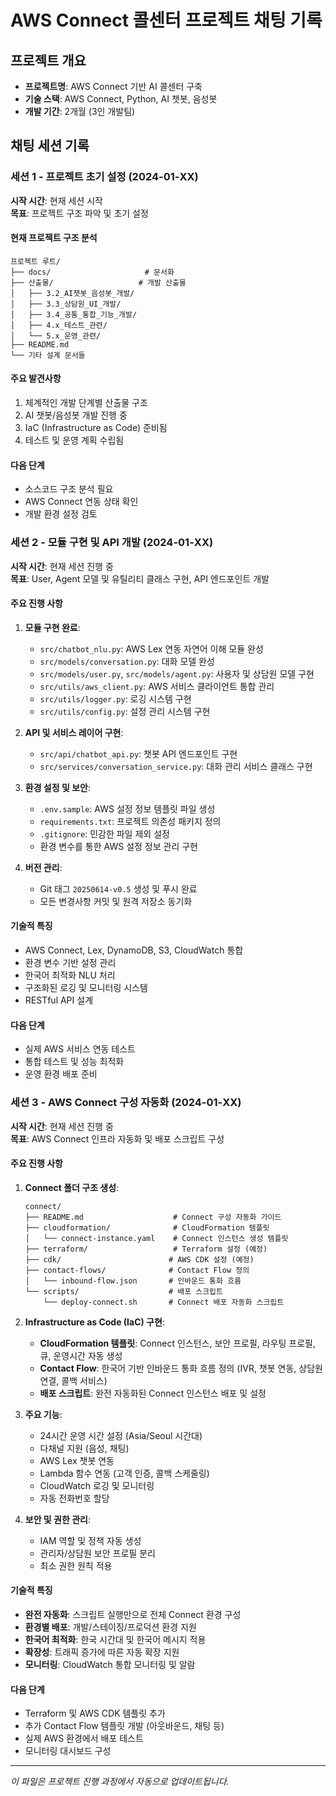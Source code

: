 # AWS Connect 콜센터 프로젝트 채팅 기록

## 프로젝트 개요
- **프로젝트명**: AWS Connect 기반 AI 콜센터 구축
- **기술 스택**: AWS Connect, Python, AI 챗봇, 음성봇
- **개발 기간**: 2개월 (3인 개발팀)

## 채팅 세션 기록

### 세션 1 - 프로젝트 초기 설정 (2024-01-XX)

**시작 시간**: 현재 세션 시작  
**목표**: 프로젝트 구조 파악 및 초기 설정

#### 현재 프로젝트 구조 분석
```
프로젝트 루트/
├── docs/                     # 문서화
├── 산출물/                   # 개발 산출물
│   ├── 3.2_AI챗봇_음성봇_개발/
│   ├── 3.3_상담원_UI_개발/
│   ├── 3.4_공통_통합_기능_개발/
│   ├── 4.x_테스트_관련/
│   └── 5.x_운영_관련/
├── README.md
└── 기타 설계 문서들
```

#### 주요 발견사항
1. 체계적인 개발 단계별 산출물 구조
2. AI 챗봇/음성봇 개발 진행 중
3. IaC (Infrastructure as Code) 준비됨
4. 테스트 및 운영 계획 수립됨

#### 다음 단계
- 소스코드 구조 분석 필요
- AWS Connect 연동 상태 확인
- 개발 환경 설정 검토

### 세션 2 - 모듈 구현 및 API 개발 (2024-01-XX)

**시작 시간**: 현재 세션 진행 중  
**목표**: User, Agent 모델 및 유틸리티 클래스 구현, API 엔드포인트 개발

#### 주요 진행 사항
1. **모듈 구현 완료**:
   - `src/chatbot_nlu.py`: AWS Lex 연동 자연어 이해 모듈 완성
   - `src/models/conversation.py`: 대화 모델 완성
   - `src/models/user.py`, `src/models/agent.py`: 사용자 및 상담원 모델 구현
   - `src/utils/aws_client.py`: AWS 서비스 클라이언트 통합 관리
   - `src/utils/logger.py`: 로깅 시스템 구현
   - `src/utils/config.py`: 설정 관리 시스템 구현

2. **API 및 서비스 레이어 구현**:
   - `src/api/chatbot_api.py`: 챗봇 API 엔드포인트 구현
   - `src/services/conversation_service.py`: 대화 관리 서비스 클래스 구현

3. **환경 설정 및 보안**:
   - `.env.sample`: AWS 설정 정보 템플릿 파일 생성
   - `requirements.txt`: 프로젝트 의존성 패키지 정의
   - `.gitignore`: 민감한 파일 제외 설정
   - 환경 변수를 통한 AWS 설정 정보 관리 구현

4. **버전 관리**:
   - Git 태그 `20250614-v0.5` 생성 및 푸시 완료
   - 모든 변경사항 커밋 및 원격 저장소 동기화

#### 기술적 특징
- AWS Connect, Lex, DynamoDB, S3, CloudWatch 통합
- 환경 변수 기반 설정 관리
- 한국어 최적화 NLU 처리
- 구조화된 로깅 및 모니터링 시스템
- RESTful API 설계

#### 다음 단계
- 실제 AWS 서비스 연동 테스트
- 통합 테스트 및 성능 최적화
- 운영 환경 배포 준비

### 세션 3 - AWS Connect 구성 자동화 (2024-01-XX)

**시작 시간**: 현재 세션 진행 중  
**목표**: AWS Connect 인프라 자동화 및 배포 스크립트 구성

#### 주요 진행 사항
1. **Connect 폴더 구조 생성**:
   ```
   connect/
   ├── README.md                    # Connect 구성 자동화 가이드
   ├── cloudformation/              # CloudFormation 템플릿
   │   └── connect-instance.yaml    # Connect 인스턴스 생성 템플릿
   ├── terraform/                   # Terraform 설정 (예정)
   ├── cdk/                        # AWS CDK 설정 (예정)
   ├── contact-flows/              # Contact Flow 정의
   │   └── inbound-flow.json       # 인바운드 통화 흐름
   └── scripts/                    # 배포 스크립트
       └── deploy-connect.sh       # Connect 배포 자동화 스크립트
   ```

2. **Infrastructure as Code (IaC) 구현**:
   - **CloudFormation 템플릿**: Connect 인스턴스, 보안 프로필, 라우팅 프로필, 큐, 운영시간 자동 생성
   - **Contact Flow**: 한국어 기반 인바운드 통화 흐름 정의 (IVR, 챗봇 연동, 상담원 연결, 콜백 서비스)
   - **배포 스크립트**: 완전 자동화된 Connect 인스턴스 배포 및 설정

3. **주요 기능**:
   - 24시간 운영 시간 설정 (Asia/Seoul 시간대)
   - 다채널 지원 (음성, 채팅)
   - AWS Lex 챗봇 연동
   - Lambda 함수 연동 (고객 인증, 콜백 스케줄링)
   - CloudWatch 로깅 및 모니터링
   - 자동 전화번호 할당

4. **보안 및 권한 관리**:
   - IAM 역할 및 정책 자동 생성
   - 관리자/상담원 보안 프로필 분리
   - 최소 권한 원칙 적용

#### 기술적 특징
- **완전 자동화**: 스크립트 실행만으로 전체 Connect 환경 구성
- **환경별 배포**: 개발/스테이징/프로덕션 환경 지원
- **한국어 최적화**: 한국 시간대 및 한국어 메시지 적용
- **확장성**: 트래픽 증가에 따른 자동 확장 지원
- **모니터링**: CloudWatch 통합 모니터링 및 알람

#### 다음 단계
- Terraform 및 AWS CDK 템플릿 추가
- 추가 Contact Flow 템플릿 개발 (아웃바운드, 채팅 등)
- 실제 AWS 환경에서 배포 테스트
- 모니터링 대시보드 구성

---
*이 파일은 프로젝트 진행 과정에서 자동으로 업데이트됩니다.* 

